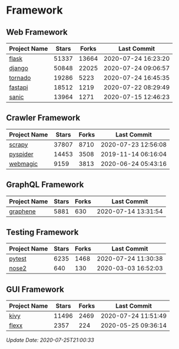 # Framework

## Web Framework

| Project Name | Stars | Forks | Last Commit |
| ------------ | ----- | ----- | ----------- |
| [flask](https://github.com/pallets/flask) | 51337 | 13664 | 2020-07-24 16:23:20 |
| [django](https://github.com/django/django) | 50848 | 22025 | 2020-07-24 09:06:57 |
| [tornado](https://github.com/tornadoweb/tornado) | 19286 | 5223 | 2020-07-24 16:45:35 |
| [fastapi](https://github.com/tiangolo/fastapi) | 18512 | 1219 | 2020-07-22 08:29:49 |
| [sanic](https://github.com/huge-success/sanic) | 13964 | 1271 | 2020-07-15 12:46:23 |

## Crawler Framework

| Project Name | Stars | Forks | Last Commit |
| ------------ | ----- | ----- | ----------- |
| [scrapy](https://github.com/scrapy/scrapy) | 37807 | 8710 | 2020-07-23 12:56:08 |
| [pyspider](https://github.com/binux/pyspider) | 14453 | 3508 | 2019-11-14 06:16:04 |
| [webmagic](https://github.com/code4craft/webmagic) | 9159 | 3813 | 2020-06-24 05:43:16 |

## GraphQL Framework

| Project Name | Stars | Forks | Last Commit |
| ------------ | ----- | ----- | ----------- |
| [graphene](https://github.com/graphql-python/graphene) | 5881 | 630 | 2020-07-14 13:31:54 |

## Testing Framework

| Project Name | Stars | Forks | Last Commit |
| ------------ | ----- | ----- | ----------- |
| [pytest](https://github.com/pytest-dev/pytest) | 6235 | 1468 | 2020-07-24 11:30:38 |
| [nose2](https://github.com/nose-devs/nose2) | 640 | 130 | 2020-03-03 16:52:03 |

## GUI Framework

| Project Name | Stars | Forks | Last Commit |
| ------------ | ----- | ----- | ----------- |
| [kivy](https://github.com/kivy/kivy) | 11496 | 2469 | 2020-07-24 11:51:49 |
| [flexx](https://github.com/flexxui/flexx) | 2357 | 224 | 2020-05-25 09:36:14 |

*Update Date: 2020-07-25T21:00:33*